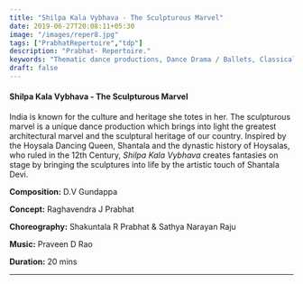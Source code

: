 ```yaml
---
title: "Shilpa Kala Vybhava - The Sculpturous Marvel"
date: 2019-06-27T20:08:11+05:30
image: "/images/reper8.jpg"
tags: ["PrabhatRepertoire","tdp"]
description: "Prabhat- Repertoire."
keywords: "Thematic dance productions, Dance Drama / Ballets, Classical dance sequences."
draft: false
---
```


#### **Shilpa Kala Vybhava - The Sculpturous Marvel**

India is known for the culture and heritage she totes in her. The sculpturous marvel is a unique dance production which brings into light the greatest architectural marvel and the sculptural heritage of our country. Inspired by the Hoysala Dancing Queen, Shantala and the dynastic history of Hoysalas, who ruled in the 12th Century, _Shilpa Kala Vybhava_ creates fantasies on stage by bringing the sculptures into life by the artistic touch of Shantala Devi.

**Composition:** D.V Gundappa

**Concept:** Raghavendra J Prabhat

**Choreography:** Shakuntala R Prabhat & Sathya Narayan Raju

**Music:** Praveen D Rao

**Duration:** 20 mins

---